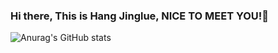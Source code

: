 ### Hi there, This is Hang Jinglue, NICE TO MEET YOU!👋

![Anurag's GitHub stats](https://github-readme-stats.vercel.app/api?username=hjlllll&show_icons=true&theme=radical)

<!--
**hjlllll/hjlllll** is a ✨ _special_ ✨ repository because its `README.md` (this file) appears on your GitHub profile.

Here are some ideas to get you started:

- 🔭 I’m currently working on ...
- 🌱 I’m currently learning ...
- 👯 I’m looking to collaborate on ...
- 🤔 I’m looking for help with ...
- 💬 Ask me about ...
- 📫 How to reach me: ...
- 😄 Pronouns: ...
- ⚡ Fun fact: ...
-->
